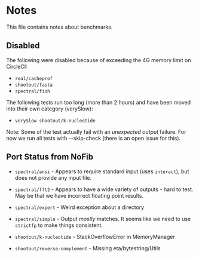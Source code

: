 # Notes

This file contains notes about benchmarks.

## Disabled

The following were disabled because of exceeding the 4G memory limit on CircleCI:

- `real/cacheprof`
- `shootout/fasta`
- `spectral/fish`

The following tests run too long (more than 2 hours) and have been moved into their own category (verySlow):

- `verySlow shootout/k-nucleotide`

Note: Some of the test actually fail with an *unexpected output* failure. For now we run all tests with --skip-check (there is an open issue for this).

## Port Status from NoFib

- `spectral/ansi` - Appears to require standard input (uses `interact`), but does not provide any input file.
- `spectral/fft2` - Appears to have a wide variety of outputs - hard to test. May be that we have incorrect floating point results.

- `spectral/expert` - Weird exception about a directory

- `spectral/simple` - Output *mostly* matches. It seems like we need to use `strictfp` to make things consistent.

- `shootout/k-nucleotide` - StackOverflowError in MemoryManager
- `shootout/reverse-complement` - Missing eta/bytestring/Utils

